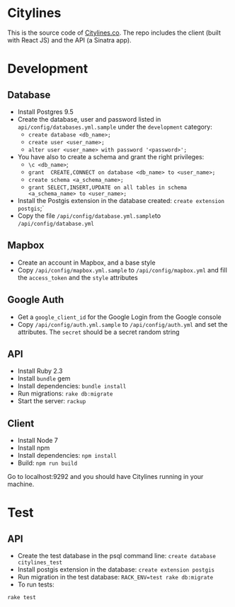 Citylines
=========

This is the source code of [Citylines.co](http://www.citylines.co). The repo includes the client (built with React JS) and the API (a Sinatra app).

Development
===========
Database
--------
- Install Postgres 9.5
- Create the database, user and password listed in `api/config/databases.yml.sample` under the `development` category:
  - `create database <db_name>;`
  - `create user <user_name>;`
  - `alter user <user_name> with password '<password>';`
- You have also to create a schema and grant the right privileges:
  - `\c <db_name>`;
  - `grant  CREATE,CONNECT on database <db_name> to <user_name>;`
  - `create schema <a_schema_name>;`
  - `grant SELECT,INSERT,UPDATE on all tables in schema <a_schema_name> to <user_name>;`
- Install the Postgis extension in the database created: `create extension postgis`;`
- Copy the file `/api/config/database.yml.sample`to `/api/config/database.yml`

Mapbox
------
- Create an account in Mapbox, and a base style
- Copy `/api/config/mapbox.yml.sample` to `/api/config/mapbox.yml` and fill the `access_token` and the `style` attributes

Google Auth
-----------
- Get a `google_client_id` for the Google Login from the Google console
- Copy `/api/config/auth.yml.sample` to `/api/config/auth.yml` and set the attributes. The `secret` should be a secret random string

API
---
- Install Ruby 2.3
- Install `bundle` gem
- Install dependencies: `bundle install`
- Run migrations: `rake db:migrate`
- Start the server: `rackup`

Client
------
- Install Node 7
- Install npm
- Install dependencies: `npm install`
- Build: `npm run build`

Go to localhost:9292 and you should have Citylines running in your machine.

Test
====
API
---
- Create the test database in the psql command line: `create database citylines_test`
- Install postgis extension in the database: `create extension postgis`
- Run migration in the test database: `RACK_ENV=test rake db:migrate`
- To run tests:
```
rake test
```
